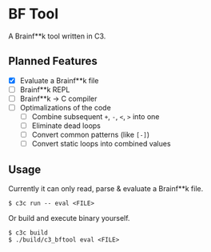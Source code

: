 # BF Tool
A Brainf**k tool written in C3.

## Planned Features
 - [x] Evaluate a Brainf**k file
 - [ ] Brainf**k REPL
 - [ ] Brainf**k -> C compiler
 - [ ] Optimalizations of the code
   - [ ] Combine subsequent `+`, `-`, `<`, `>` into one
   - [ ] Eliminate dead loops
   - [ ] Convert common patterns (like `[-]`)
   - [ ] Convert static loops into combined values

## Usage
Currently it can only read, parse & evaluate a Brainf**k file.
```
$ c3c run -- eval <FILE>
```
Or build and execute binary yourself.
```
$ c3c build
$ ./build/c3_bftool eval <FILE>
```
